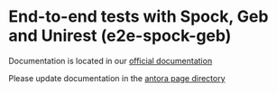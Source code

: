 # End-to-end tests with Spock, Geb and Unirest (e2e-spock-geb)

Documentation is located in our [official documentation](https://www.opendevstack.org/ods-documentation/ods-project-quickstarters/latest/index.html)

Please update documentation in the [antora page directory](https://github.com/opendevstack/ods-project-quickstarters/tree/master/docs/modules/quickstarters/pages)

